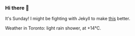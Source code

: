 ### Hi there :wave:

It's Sunday! I might be fighting with Jekyll to make [this](https://swissclubto.github.io) better.

Weather in Toronto: light rain shower, at +14°C.
